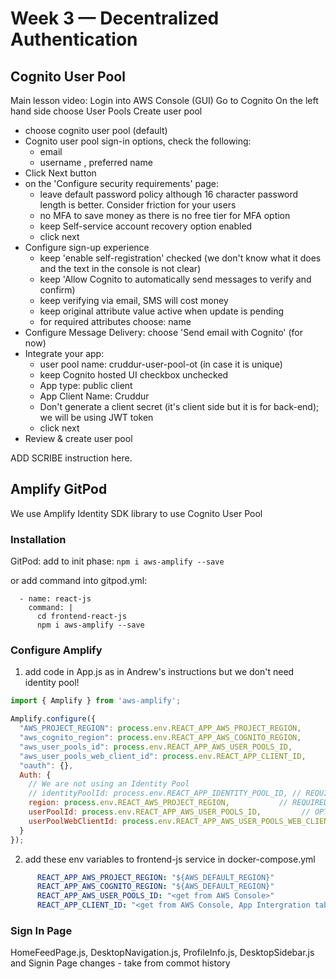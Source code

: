 # Week 3 — Decentralized Authentication

## Cognito User Pool
Main lesson video:
Login into AWS Console (GUI)
Go to Cognito
On the left hand side choose User Pools
Create user pool
- choose cognito user pool (default)
- Cognito user pool sign-in options, check the following:
    - email
    - username , preferred name
- Click Next button
- on the 'Configure security requirements' page:
    - leave default  password policy although 16 character password length is better. Consider friction for your users
    - no MFA to save money as there is no free tier for MFA option
    - keep Self-service account recovery option enabled
    - click next
-  Configure sign-up experience
    - keep 'enable self-registration' checked (we don't know what it does and the text in the console is not clear)
    - keep 'Allow Cognito to automatically send messages to verify and confirm)
    - keep verifying via email, SMS will cost money
    - keep original attribute value active when update is pending
    - for required attributes choose: name
- Configure Message Delivery: choose 'Send email with Cognito' (for now)
- Integrate your app:
   - user pool name: cruddur-user-pool-ot (in case it is unique)
   - keep Cognito hosted UI checkbox unchecked
   - App type: public client
   - App Client Name: Cruddur
   - Don't generate a client secret (it's client side but it is for back-end); we will be using JWT token 
   - click next 
- Review & create user pool   

ADD SCRIBE instruction here.   

## Amplify GitPod
We use Amplify Identity SDK library to use Cognito User Pool

### Installation
GitPod: add to init phase:
```npm i aws-amplify --save```

or add command into gitpod.yml:
```
  - name: react-js
    command: |
      cd frontend-react-js
      npm i aws-amplify --save
```
### Configure Amplify
1. add code in App.js as in Andrew's instructions but we don't need identity pool!
```js
import { Amplify } from 'aws-amplify';

Amplify.configure({
  "AWS_PROJECT_REGION": process.env.REACT_APP_AWS_PROJECT_REGION,
  "aws_cognito_region": process.env.REACT_APP_AWS_COGNITO_REGION,
  "aws_user_pools_id": process.env.REACT_APP_AWS_USER_POOLS_ID,
  "aws_user_pools_web_client_id": process.env.REACT_APP_CLIENT_ID,
  "oauth": {},
  Auth: {
    // We are not using an Identity Pool
    // identityPoolId: process.env.REACT_APP_IDENTITY_POOL_ID, // REQUIRED - Amazon Cognito Identity Pool ID
    region: process.env.REACT_AWS_PROJECT_REGION,           // REQUIRED - Amazon Cognito Region
    userPoolId: process.env.REACT_APP_AWS_USER_POOLS_ID,         // OPTIONAL - Amazon Cognito User Pool ID
    userPoolWebClientId: process.env.REACT_APP_AWS_USER_POOLS_WEB_CLIENT_ID,   // OPTIONAL - Amazon Cognito Web Client ID (26-char alphanumeric string)
  }
});
```
2. add these env variables to frontend-js service in docker-compose.yml
```yml
      REACT_APP_AWS_PROJECT_REGION: "${AWS_DEFAULT_REGION}"
      REACT_APP_AWS_COGNITO_REGION: "${AWS_DEFAULT_REGION}"
      REACT_APP_AWS_USER_POOLS_ID: "<get from AWS Console>"
      REACT_APP_CLIENT_ID: "<get from AWS Console, App Intergration tab>"
```

### Sign In Page
HomeFeedPage.js, DesktopNavigation.js, ProfileInfo.js, DesktopSidebar.js and Signin Page changes - take from commot history

